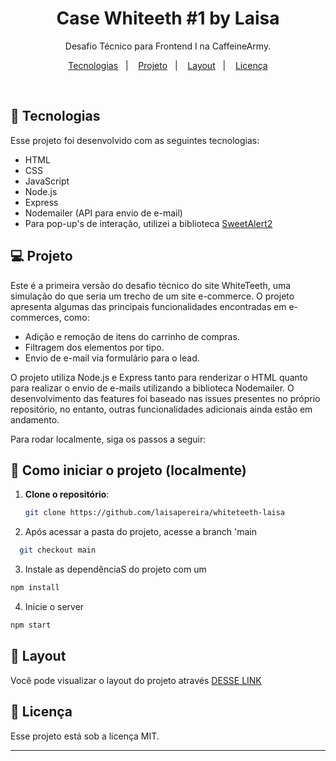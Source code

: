 <h1 align="center"> Case Whiteeth #1 by Laisa </h1>

<p align="center">
Desafio Técnico para Frontend I na CaffeineArmy.
</p>

<p align="center">
  <a href="#-tecnologias">Tecnologias</a>&nbsp;&nbsp;&nbsp;|&nbsp;&nbsp;&nbsp;
  <a href="#-projeto">Projeto</a>&nbsp;&nbsp;&nbsp;|&nbsp;&nbsp;&nbsp;
  <a href="#-layout">Layout</a>&nbsp;&nbsp;&nbsp;|&nbsp;&nbsp;&nbsp;
  <a href="#memo-licença">Licença</a>
</p>

<br>

## 🚀 Tecnologias

Esse projeto foi desenvolvido com as seguintes tecnologias:

- HTML
- CSS
- JavaScript
- Node.js
- Express
- Nodemailer (API para envio de e-mail)
- Para pop-up's de interação, utilizei a biblioteca [SweetAlert2](https://sweetalert2.github.io/)

## 💻 Projeto

Este é a primeira versão do desafio técnico do site WhiteTeeth, uma simulação do que seria um trecho de um site e-commerce. O projeto apresenta algumas das principais funcionalidades encontradas em e-commerces, como:

- Adição e remoção de itens do carrinho de compras.
- Filtragem dos elementos por tipo.
- Envio de e-mail via formulário para o lead.

O projeto utiliza Node.js e Express tanto para renderizar o HTML quanto para realizar o envio de e-mails utilizando a biblioteca Nodemailer. O desenvolvimento das features foi baseado nas issues presentes no próprio repositório, no entanto, <bold> outras funcionalidades adicionais ainda estão em andamento.</bold>


Para rodar localmente, siga os passos a seguir:

## 🔧 Como iniciar o projeto (localmente)

1. **Clone o repositório**:
   ```sh
   git clone https://github.com/laisapereira/whiteteeth-laisa


2. Após acessar a pasta do projeto, acesse a branch 'main

```sh
  git checkout main
```

3. Instale as dependênciaS do projeto com um
```sh
npm install
```

4. Inicie o server

```sh
npm start
```
## 🔖 Layout

Você pode visualizar o layout do projeto através [DESSE LINK](https://www.figma.com/design/sP5fn1b71hcKeb8I11cUxx/Case-Whiteeth?node-id=64-12918&node-type=frame&t=1X39XbfRzvVlChSk-0)

## :memo: Licença

Esse projeto está sob a licença MIT.

---

